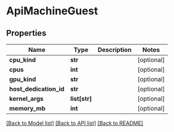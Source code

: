 # ApiMachineGuest

## Properties
Name | Type | Description | Notes
------------ | ------------- | ------------- | -------------
**cpu_kind** | **str** |  | [optional] 
**cpus** | **int** |  | [optional] 
**gpu_kind** | **str** |  | [optional] 
**host_dedication_id** | **str** |  | [optional] 
**kernel_args** | **list[str]** |  | [optional] 
**memory_mb** | **int** |  | [optional] 

[[Back to Model list]](../README.md#documentation-for-models) [[Back to API list]](../README.md#documentation-for-api-endpoints) [[Back to README]](../README.md)


